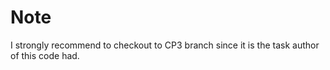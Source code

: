 # Note
I strongly recommend to checkout to CP3 branch since it is the task author of this code had.
